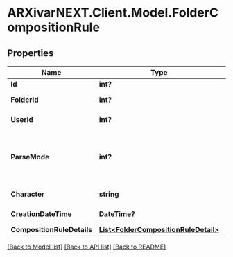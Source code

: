 # ARXivarNEXT.Client.Model.FolderCompositionRule
## Properties

Name | Type | Description | Notes
------------ | ------------- | ------------- | -------------
**Id** | **int?** | Identifier | [optional] 
**FolderId** | **int?** | Folder Identifier | [optional] 
**UserId** | **int?** | User Identifier | [optional] 
**ParseMode** | **int?** | Possible values:  0: ByPosition  1: BySeparator  2: None  | [optional] 
**Character** | **string** | Character Separator | [optional] 
**CreationDateTime** | **DateTime?** | Creation Date | [optional] 
**CompositionRuleDetails** | [**List&lt;FolderCompositionRuleDetail&gt;**](FolderCompositionRuleDetail.md) | Details | [optional] 

[[Back to Model list]](../README.md#documentation-for-models) [[Back to API list]](../README.md#documentation-for-api-endpoints) [[Back to README]](../README.md)

